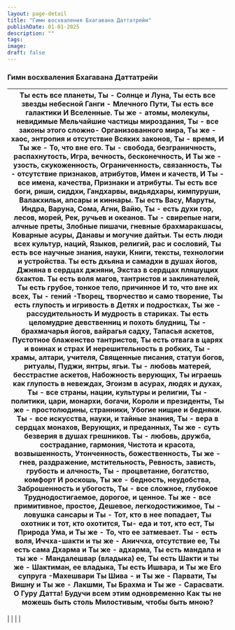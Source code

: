 ```yaml
---
layout: page-detail
title: "Гимн восхваления Бхагавана Даттатрейи"
publishDate: 01-01-2025
description: ""
tags:
image:
draft: false
---
```


### Гимн восхваления Бхагавана Даттатрейи

| Ты есть все планеты, Ты - Солнце и Луна,  Ты есть все звезды небесной Ганги -  Млечного Пути, Ты есть все галактики  И Вселенные.  Ты же - атомы, молекулы, невидимые  Мельчайшие частицы мироздания,  Ты - все законы этого сложно-  Организованного мира,  Ты же - хаос, энтропия и отсутствие  Всяких законов, Ты - время,  И Ты же - То, что вне его.  Ты - свобода, безграничность, распахнутость,  Игра, вечность, бесконечность,  И Ты же - узость, скукоженность,  Ограниченность, связанность,  Ты - отсутствие признаков, атрибутов,  Имен и качеств,  И Ты - все имена, качества,  Признаки и атрибуты.  Ты есть все боги, риши, сиддхи,  Гандхарвы, видьядхары, кимпуруши,  Валакхильи, апсары и киннары.  Ты есть Васу, Маруты, Индра, Варуна,  Сома, Агни, Вайю,  Ты - есть духи гор, лесов, морей,  Рек, ручьев и океанов.  Ты - свирепые наги, алчные преты,  Злобные пишачи, гневные брахмаракшасы,  Коварные асуры,  Данавы и могучие дайтьи.  Ты есть люди всех культур, наций,  Языков, религий, рас и сословий,  Ты есть все научные знания, науки,  Книги, тексты, технологии и устройства.  Ты есть дхьяна и самадхи в душах йогов,  Джняна в сердцах джняни,  Экстаз в сердцах пляшущих бхактов.  Ты есть воля магов, тантристов и заклинателей,  Ты есть грубое, тонкое тело, причинное  И то, что вне их всех,  Ты - гений -Творец, творчество и само творение,  Ты есть глупость и игривость в  Детях и подростках,  Ты же - рассудительность  И мудрость в стариках.  Ты есть целомудрие девственниц и похоть блудниц,  Ты - брахмачарья йогов, вайрагья садху,  Тапасья аскетов,  Пустотное блаженство тантристов,  Ты есть отвага в царях и воинах и страх  И нерешительность в робких,  Ты - храмы, алтари, учителя,  Священные писания, статуи богов, ритуалы,  Пуджи, янтры, ягьи.  Ты - любовь матерей, бесстрастие аскетов,  Набожность верующих,  Ты играешь как глупость в невеждах,  Эгоизм в асурах, людях и духах,  Ты - все страны, нации, культуры и религии,  Ты - политики, цари, монархи, богачи,  Короли и президенты,  Ты же - простолюдины, странники,  Убогие нищие и бедняки.  Ты - все искусства, науки, и тайные знания,  Ты - вера в сердцах монахов,  Верующих, и преданных,  Ты же - суть безверия в душах грешников.  Ты - любовь, дружба, сострадание, гармония,  Чистота и красота, возвышенность,  Утонченность, божественность,  Ты же - гнев, раздражение, мстительность,  Ревность, зависть, грубость и алчность,  Ты - процветание, богатство, комфорт  И роскошь,  Ты же - бедность, неудобства,  Заброшенность и убогость,  Ты - все сложное, глубокое  Труднодостигаемое, дорогое, и ценное.  Ты же - все примитивное, простое,  Дешевое, легкодостижимое,  Ты - ловушка сансары и Ты -  Тот, кто в нее попадает,  Ты охотник и тот, кто охотится,  Ты- еда и тот, кто ест,  Ты Природа Ума, и Ты же -  То, что ее затмевает.  Ты - есть воля, Иччха-шакти и ты же -  Аниччха, отсутствие ее,  Ты есть сама Дхарма и  Ты же - адхарма,  Ты есть мандала и ты же -  Мандалешвар (владыка) ее,  Ты есть Шакти и ты же -  Шактиман, ее владыка,  Ты есть Ишвара, и Ты же  Его супруга -Махешвари  Ты Шива - и Ты же - Парвати,  Ты Вишну и Ты же - Лакшми,  Ты Брахма и Ты же - Сарасвати.  О Гуру Датта!  Будучи всем этим одновременно  Как ты не можешь быть столь  Милостивым, чтобы быть мною? |
| ------------------------------------------------------------------------------------------------------------------------------------------------------------------------------------------------------------------------------------------------------------------------------------------------------------------------------------------------------------------------------------------------------------------------------------------------------------------------------------------------------------------------------------------------------------------------------------------------------------------------------------------------------------------------------------------------------------------------------------------------------------------------------------------------------------------------------------------------------------------------------------------------------------------------------------------------------------------------------------------------------------------------------------------------------------------------------------------------------------------------------------------------------------------------------------------------------------------------------------------------------------------------------------------------------------------------------------------------------------------------------------------------------------------------------------------------------------------------------------------------------------------------------------------------------------------------------------------------------------------------------------------------------------------------------------------------------------------------------------------------------------------------------------------------------------------------------------------------------------------------------------------------------------------------------------------------------------------------------------------------------------------------------------------------------------------------------------------------------------------------------------------------------------------------------------------------------------------------------------------------------------------------------------------------------------------------------------------------------------------------------------------------------------------------------------------------------------------------------------------------------------------------------------------------------------------------------------------------------------------------------------------------------------------------------------------------------------------------------------------------------------------------------------------------------------------------------------------------------------------------------------------------------------------------------------------------------------------------------------------------------------------------------------------------------------------------------------------------------------------------------------------------------------------------------------------------------------------------------------------------------------------------------------------------------------------------------------------------------------------ |

|  |
|  |
  
  
